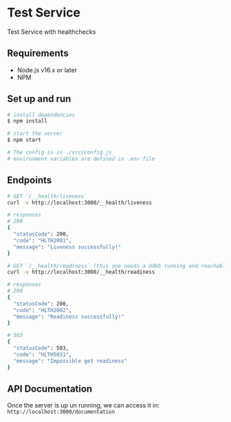 # Test Service
Test Service with healthchecks

## Requirements
* Node.js v16.x or later
* NPM

## Set up and run
```sh
# install dependencies
$ npm install

# start the server
$ npm start

# The config is in ./src/config.js_
# environment variables are defined in .env file
```

## Endpoints
```sh
# GET `/__health/liveness`
curl -v http://localhost:3000/__health/liveness

# responses
# 200
{
  "statusCode": 200,
  "code": "HLTH2001",
  "message": "Liveness successfully!"
}

# GET `/__health/readiness` (this one needs a ddbb running and reachable named testcase. This could be edited in .env file)
curl -v http://localhost:3000/__health/readiness

# responses
# 200
{
  "statusCode": 200,
  "code": "HLTH2002",
  "message": "Readiness successfully!"
}

# 503
{
  "statusCode": 503,
  "code": "HLTH5031",
  "message": "Impossible get readiness"
}
```

## API Documentation

Once the server is up un running, we can access it in: `http://localhost:3000/documentation`